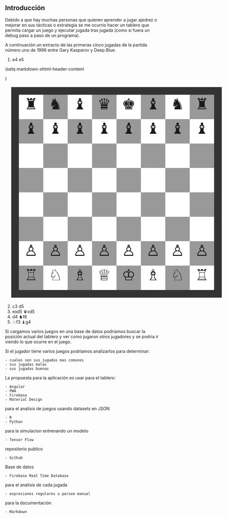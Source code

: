 ## Introducción

Debido a que hay muchas personas que quieren aprender a jugar ajedrez o mejorar
en sus tácticas o estrategia se me ocurrio hacer un tablero que permita cargar
un juego y ejecutar jugada tras jugada (como si fuera un debug paso a paso de un
programa).

A continuación un extracto de las primeras cinco jugadas de la partida número uno
de 1996 entre Gary Kasparov y Deep Blue.

1. e4 e5

(setq markdown-xhtml-header-content
<style type="text/css">
    .chessboard {
        width: 640px;
        height: 640px;
        margin: 20px;
        border: 25px solid #333;
    }
    .black {
        float: left;
        width: 80px;
        height: 80px;
        background-color: #999;
        font-size:50px;
        text-align:center;
        display: table-cell;
        vertical-align:middle;
    }
    .white {
        float: left;
        width: 80px;
        height: 80px;
        background-color: #fff;
        font-size:50px;
        text-align:center;
        display: table-cell;
        vertical-align:middle;
    }
</style>)

<div class="chessboard">
    <!-- 1st -->
    <div class="white">&#9820;</div>
    <div class="black">&#9822;</div>
    <div class="white">&#9821;</div>
    <div class="black">&#9819;</div>
    <div class="white">&#9818;</div>
    <div class="black">&#9821;</div>
    <div class="white">&#9822;</div>
    <div class="black">&#9820;</div>
    <!-- 2nd -->
    <div class="black">&#9821;</div>
    <div class="white">&#9821;</div>
    <div class="black">&#9821;</div>
    <div class="white">&#9821;</div>
    <div class="black">&#9821;</div>
    <div class="white">&#9821;</div>
    <div class="black">&#9821;</div>
    <div class="white">&#9821;</div>
    <!-- 3th -->
    <div class="white"></div>
    <div class="black"></div>
    <div class="white"></div>
    <div class="black"></div>
    <div class="white"></div>
    <div class="black"></div>
    <div class="white"></div>
    <div class="black"></div>
    <!-- 4st -->
    <div class="black"></div>
    <div class="white"></div>
    <div class="black"></div>
    <div class="white"></div>
    <div class="black"></div>
    <div class="white"></div>
    <div class="black"></div>
    <div class="white"></div>
    <!-- 5th -->
    <div class="white"></div>
    <div class="black"></div>
    <div class="white"></div>
    <div class="black"></div>
    <div class="white"></div>
    <div class="black"></div>
    <div class="white"></div>
    <div class="black"></div>
    <!-- 6th -->
    <div class="black"></div>
    <div class="white"></div>
    <div class="black"></div>
    <div class="white"></div>
    <div class="black"></div>
    <div class="white"></div>
    <div class="black"></div>
    <div class="white"></div>
    <!-- 7th -->
    <div class="white">&#9817;</div>
    <div class="black">&#9817;</div>
    <div class="white">&#9817;</div>
    <div class="black">&#9817;</div>
    <div class="white">&#9817;</div>
    <div class="black">&#9817;</div>
    <div class="white">&#9817;</div>
    <div class="black">&#9817;</div>
    <!-- 8th -->
    <div class="black">&#9814;</div>
    <div class="white">&#9816;</div>
    <div class="black">&#9815;</div>
    <div class="white">&#9813;</div>
    <div class="black">&#9812;</div>
    <div class="white">&#9815;</div>
    <div class="black">&#9816;</div>
    <div class="white">&#9814;</div>
</div>

2. c3 d5
3. exd5 &#9819;xd5
4. d4 &#9822;f6
5. &#9816;f3 &#9821;g4

Si cargamos varios juegos en una base de datos podriamos buscar la posición
actual del tablero y ver como jugaron otros jugadores y se podria ir viendo lo que
ocurre en el juego.

Si el jugador tiene varios juegos podriamos analizarlos para determinar:

    - cuales son sus jugadas mas comunes
    - sus jugadas malas
    - sus jugadas buenas

La propuesta para la aplicación es usar para el tablero:

    - Angular
    - PWA
    - Firebase
    - Material Design

para el analisis de juegos usando datasets en JSON

    - R
    - Python

para la simulacion entrenando un modelo

    - Tensor Flow

repositorio publico

    - Github

Base de datos

    - Firebase Real Time Database

para el analisis de cada jugada

    - expresiones regulares o parseo manual

para la documentación

    - Markdown